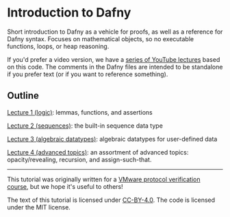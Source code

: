 # Introduction to Dafny

Short introduction to Dafny as a vehicle for proofs, as well as a reference for
Dafny syntax. Focuses on mathematical objects, so no executable functions,
loops, or heap reasoning.

If you'd prefer a video version, we have a [series of YouTube
lectures](https://www.youtube.com/playlist?list=PLGRomBFFLGeou_T_ce3nfRagJarH21lim)
based on this code. The comments in the Dafny files are intended to be
standalone if you prefer text (or if you want to reference something).

## Outline

[Lecture 1 (logic)](src/lec1_logic.dfy): lemmas, functions, and assertions

[Lecture 2 (sequences)](src/lec2_sequences.dfy): the built-in sequence data type

[Lecture 3 (algebraic datatypes)](src/lec3_algebraic_datatypes.dfy): algebraic
datatypes for user-defined data

[Lecture 4 (advanced topics)](src/lec4_advanced.dfy): an assortment of advanced
topics: opacity/revealing, recursion, and assign-such-that.

----

This tutorial was originally written for a [VMware protocol verification
course](https://github.com/jonhnet/vmware-verification-2023), but we hope it's
useful to others!

The text of this tutorial is licensed under
[CC-BY-4.0](https://creativecommons.org/licenses/by/4.0/). The code is licensed
under the MIT license.
